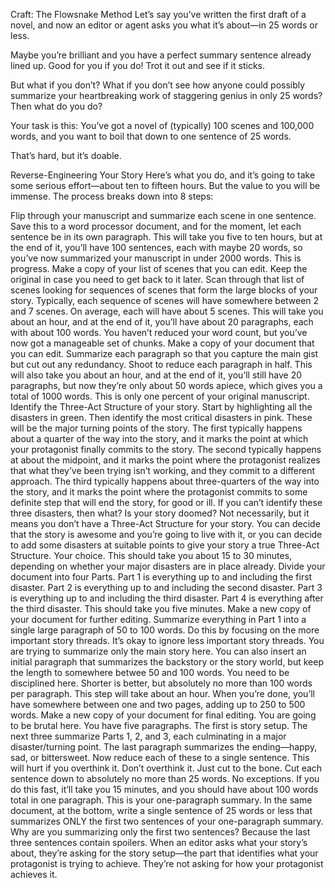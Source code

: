 
Craft: The Flowsnake Method
Let’s say you’ve written the first draft of a novel, and now an editor or agent asks you what it’s about—in 25 words or less.

Maybe you’re brilliant and you have a perfect summary sentence already lined up. Good for you if you do! Trot it out and see if it sticks.

But what if you don’t? What if you don’t see how anyone could possibly summarize your heartbreaking work of staggering genius in only 25 words? Then what do you do?

Your task is this: You’ve got a novel of (typically) 100 scenes and 100,000 words, and you want to boil that down to one sentence of 25 words.

That’s hard, but it’s doable.

Reverse-Engineering Your Story
Here’s what you do, and it’s going to take some serious effort—about ten to fifteen hours. But the value to you will be immense. The process breaks down into 8 steps:

Flip through your manuscript and summarize each scene in one sentence. Save this to a word processor document, and for the moment, let each sentence be in its own paragraph. This will take you five to ten hours, but at the end of it, you’ll have 100 sentences, each with maybe 20 words, so you’ve now summarized your manuscript in under 2000 words. This is progress.
Make a copy of your list of scenes that you can edit. Keep the original in case you need to get back to it later. Scan through that list of scenes looking for sequences of scenes that form the large blocks of your story. Typically, each sequence of scenes will have somewhere between 2 and 7 scenes. On average, each will have about 5 scenes. This will take you about an hour, and at the end of it, you’ll have about 20 paragraphs, each with about 100 words. You haven’t reduced your word count, but you’ve now got a manageable set of chunks.
Make a copy of your document that you can edit. Summarize each paragraph so that you capture the main gist but cut out any redundancy. Shoot to reduce each paragraph in half. This will also take you about an hour, and at the end of it, you’ll still have 20 paragraphs, but now they’re only about 50 words apiece, which gives you a total of 1000 words. This is only one percent of your original manuscript.
Identify the Three-Act Structure of your story. Start by highlighting all the disasters in green. Then identify the most critical disasters in pink. These will be the major turning points of the story. The first typically happens about a quarter of the way into the story, and it marks the point at which your protagonist finally commits to the story. The second typically happens at about the midpoint, and it marks the point where the protagonist realizes that what they’ve been trying isn’t working, and they commit to a different approach. The third typically happens about three-quarters of the way into the story, and it marks the point where the protagonist commits to some definite step that will end the story, for good or ill. If you can’t identify these three disasters, then what? Is your story doomed? Not necessarily, but it means you don’t have a Three-Act Structure for your story. You can decide that the story is awesome and you’re going to live with it, or you can decide to add some disasters at suitable points to give your story a true Three-Act Structure. Your choice. This should take you about 15 to 30 minutes, depending on whether your major disasters are in place already.
Divide your document into four Parts. Part 1 is everything up to and including the first disaster. Part 2 is everything up to and including the second disaster. Part 3 is everything up to and including the third disaster. Part 4 is everything after the third disaster. This should take you five minutes.
Make a new copy of your document for further editing. Summarize everything in Part 1 into a single large paragraph of 50 to 100 words. Do this by focusing on the more important story threads. It’s okay to ignore less important story threads. You are trying to summarize only the main story here. You can also insert an initial paragraph that summarizes the backstory or the story world, but keep the length to somewhere betwee 50 and 100 words. You need to be disciplined here. Shorter is better, but absolutely no more than 100 words per paragraph. This step will take about an hour. When you’re done, you’ll have somewhere between one and two pages, adding up to 250 to 500 words.
Make a new copy of your document for final editing. You are going to be brutal here. You have five paragraphs. The first is story setup. The next three summarize Parts 1, 2, and 3, each culminating in a major disaster/turning point. The last paragraph summarizes the ending—happy, sad, or bittersweet. Now reduce each of these to a single sentence. This will hurt if you overthink it. Don’t overthink it. Just cut to the bone. Cut each sentence down to absolutely no more than 25 words. No exceptions. If you do this fast, it’ll take you 15 minutes, and you should have about 100 words total in one paragraph. This is your one-paragraph summary.
In the same document, at the bottom, write a single sentence of 25 words or less that summarizes ONLY the first two sentences of your one-paragraph summary. Why are you summarizing only the first two sentences? Because the last three sentences contain spoilers. When an editor asks what your story’s about, they’re asking for the story setup—the part that identifies what your protagonist is trying to achieve. They’re not asking for how your protagonist achieves it.
